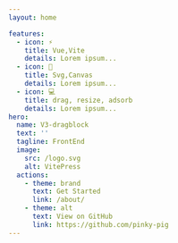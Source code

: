 ```yaml
---
layout: home

features:
  - icon: ⚡️
    title: Vue,Vite
    details: Lorem ipsum...
  - icon: 🏈
    title: Svg,Canvas
    details: Lorem ipsum...
  - icon: 💻
    title: drag, resize, adsorb
    details: Lorem ipsum...
hero:
  name: V3-dragblock
  text: ''
  tagline: FrontEnd
  image:
    src: /logo.svg
    alt: VitePress
  actions:
    - theme: brand
      text: Get Started
      link: /about/
    - theme: alt
      text: View on GitHub
      link: https://github.com/pinky-pig
---
```


<style>
:root {
  --vp-home-hero-name-color: transparent;
  --vp-home-hero-name-background: -webkit-linear-gradient(120deg, #bd34fe, #41d1ff);
}
</style>
